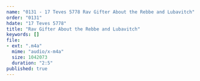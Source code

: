 ```yaml
---
name: "0131 - 17 Teves 5778 Rav Gifter About the Rebbe and Lubavitch"
order: "0131"
hdate: "17 Teves 5778"
title: "Rav Gifter About the Rebbe and Lubavitch"
keywords: []
file:
- ext: ".m4a"
  mime: "audio/x-m4a"
  size: 1042073
  duration: "2:5"
published: true
---
```


